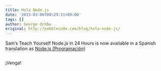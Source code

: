 ```yaml
---
title: Hola Node.js
date: '2013-03-06T09:29:11+00:00'
tags: []
author: George Ornbo
original: http://pebblecode.com/blog/hola-node-js/
---
```

<p>Sam&rsquo;s Teach Yourself Node.js in 24 Hours is now available in a Spanish translation as <a href="http://www.amazon.es/Node-js-Programacion-George-Ornbo/dp/8441533148">Node.js (Programación)</a></p>

<p><img src="https://media.tumblr.com/805a3fabc923df821d07020a53496876/tumblr_inline_mj8fk3J47n1qz4rgp.jpg" alt=""/></p>

<p>¡Venga!</p>
